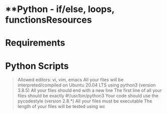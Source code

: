 # **Python - if/else, loops, functionsResources

# **Requirements**
# Python Scripts
> Allowed editors: vi, vim, emacs
> All your files will be interpreted/compiled on Ubuntu 20.04 LTS using python3 (version 3.8.5)
> All your files should end with a new line
> The first line of all your files should be exactly #!/usr/bin/python3
> Your code should use the pycodestyle (version 2.8.*)
> All your files must be executable
> The length of your files will be tested using wc
